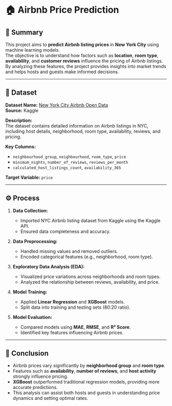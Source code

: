 # 🏠 Airbnb Price Prediction

## 📘 Summary
This project aims to **predict Airbnb listing prices** in **New York City** using machine learning models.  
The objective is to understand how factors such as **location**, **room type**, **availability**, and **customer reviews** influence the pricing of Airbnb listings.  
By analyzing these features, the project provides insights into market trends and helps hosts and guests make informed decisions.

---

## 📂 Dataset
**Dataset Name:** [New York City Airbnb Open Data](https://www.kaggle.com/dgomonov/new-york-city-airbnb-open-data)  
**Source:** Kaggle  

**Description:**  
The dataset contains detailed information on Airbnb listings in NYC, including host details, neighborhood, room type, availability, reviews, and pricing.  

**Key Columns:**
- `neighbourhood_group`, `neighbourhood`, `room_type`, `price`
- `minimum_nights`, `number_of_reviews`, `reviews_per_month`
- `calculated_host_listings_count`, `availability_365`

**Target Variable:** `price`

---

## ⚙️ Process
1. **Data Collection:**  
   - Imported NYC Airbnb listing dataset from Kaggle using the Kaggle API.  
   - Ensured data completeness and accuracy.

2. **Data Preprocessing:**  
   - Handled missing values and removed outliers.  
   - Encoded categorical features (e.g., neighborhood, room type).  

3. **Exploratory Data Analysis (EDA):**  
   - Visualized price variations across neighborhoods and room types.  
   - Analyzed the relationship between reviews, availability, and price.  

4. **Model Training:**  
   - Applied **Linear Regression** and **XGBoost** models.  
   - Split data into training and testing sets (80:20 ratio).  

5. **Model Evaluation:**  
   - Compared models using **MAE**, **RMSE**, and **R² Score**.  
   - Identified key features influencing Airbnb prices.

---

## 🧾 Conclusion
- Airbnb prices vary significantly by **neighborhood group** and **room type**.  
- Features such as **availability**, **number of reviews**, and **host activity** strongly influence pricing.  
- **XGBoost** outperformed traditional regression models, providing more accurate predictions.  
- This analysis can assist both hosts and guests in understanding price dynamics and setting optimal rates.  

